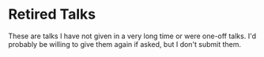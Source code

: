 # Retired Talks

These are talks I have not given in a very long time or were one-off talks.
I'd probably be willing to give them again if asked, but I don't submit them.
